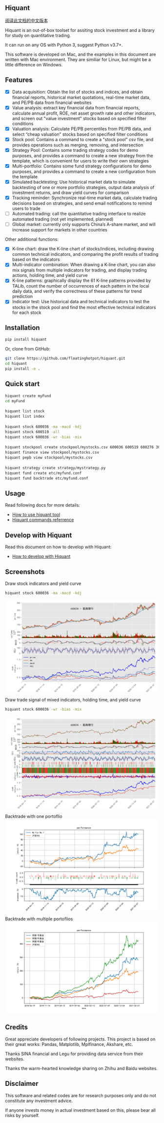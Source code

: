 
## Hiquant

[阅读此文档的中文版本](README_zh.md)

Hiquant is an out-of-box toolset for assiting stock investment and a library for study on quantitative trading.

It can run on any OS with Python 3, suggest Python v3.7+. 

This software is developed on Mac, and the examples in this document are written with Mac environment. They are similiar for Linux, but might be a little difference on Windows.

## Features

- [x] Data acquisition: Obtain the list of stocks and indices, and obtain financial reports, historical market quotations, real-time market data, and PE/PB data from financial websites
- [x] Value analysis: extract key financial data from financial reports, calculate annual profit, ROE, net asset growth rate and other indicators, and screen out "value investment" stocks based on specified filter conditions
- [x] Valuation analysis: Calculate PE/PB percentiles from PE/PB data, and select “cheap valuation” stocks based on specified filter conditions
- [x] Stock pool: Contains a command to create a "stock pool" csv file, and provides operations such as merging, removing, and intersection
- [x] Strategy Pool: Contains some trading strategy codes for demo purposes, and provides a command to create a new strategy from the template, which is convenient for users to write their own strategies
- [x] Multi-portfolio: Contains some fund strategy configurations for demo purposes, and provides a command to create a new configuration from the template
- [x] Simulated backtesting: Use historical market data to simulate backtesting of one or more portfolio strategies, output data analysis of investment returns, and draw yield curves for comparison
- [x] Tracking reminder: Synchronize real-time market data, calculate trading decisions based on strategies, and send email notifications to remind users to trade
- [ ] Automated trading: call the quantitative trading interface to realize automated trading (not yet implemented, planned)
- [ ] Global market: currently only supports China’s A-share market, and will increase support for markets in other countries

Other additional functions:
- [x] K-line chart: draw the K-line chart of stocks/indices, including drawing common technical indicators, and comparing the profit results of trading based on the indicators
- [x] Multi-indicator combination: When drawing a K-line chart, you can also mix signals from multiple indicators for trading, and display trading actions, holding time, and yield curve
- [x] K-line patterns: graphically display the 61 K-line patterns provided by TALib, count the number of occurrences of each pattern in the local daily data, and verify the correctness of these patterns for trend prediction
- [x] Indicator test: Use historical data and technical indicators to test the stocks in the stock pool and find the most effective technical indicators for each stock

## Installation

```bash
pip install hiquant
```

Or, clone from GitHub:
```bash
git clone https://github.com/floatinghotpot/hiquant.git
cd hiquant
pip install -e .
```

## Quick start

```bash
hiquant create myFund
cd myFund

hiquant list stock
hiquant list index

hiquant stock 600036 -ma -macd -kdj
hiquant stock 600519 -all
hiquant stock 600036 -wr -bias -mix

hiquant stockpool create stockpool/mystocks.csv 600036 600519 600276 300357 002258
hiquant finance view stockpool/mystocks.csv
hiquant pepb view stockpool/mystocks.csv

hiquant strategy create strategy/mystrategy.py
hiquant fund create etc/myfund.conf
hiquant fund backtrade etc/myfund.conf
```

## Usage

Read following docs for more details:
- [How to use hiquant tool](docs/README.md)
- [Hiquant commands referrence](docs/CMD.md)

## Develop with Hiquant

Read this document on how to develop with Hiquant:
- [How to develop with Hiquant](docs/DEV.md)

## Screenshots

Draw stock indicators and yield curve
```bash
hiquant stock 600036 -ma -macd -kdj
```
![Draw stock](docs/draw_stock_1.png)

Draw trade signal of mixed indicators, holding time, and yield curve
```bash
hiquant stock 600036 -wr -bias -mix
```
![Draw stock](docs/draw_stock_2.png)

Backtrade with one portoflio
![Draw stock](docs/back_trade.png)

Backtrade with multiple portoflios
![Draw stock](docs/multi_funds.png)

## Credits

Great appreciate developers of following projects. This project is based on their great works: Pandas, Matplotlib, Mplfinance, Akshare, etc.

Thanks SINA financial and Legu for providing data service from their websites.

Thanks the warm-hearted knowledge sharing on Zhihu and Baidu websites.

## Disclaimer

This software and related codes are for research purposes only and do not constitute any investment advice.

If anyone invests money in actual investment based on this, please bear all risks by yourself.
